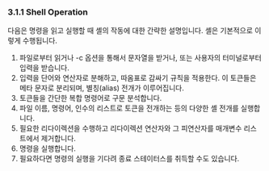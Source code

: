 ### 3.1.1 Shell Operation

다음은 명령을 읽고 실행할 때 셸의 작동에 대한 간략한 설명입니다. 셸은 기본적으로 이렇게 수행됩니다. 

1. 파일로부터 읽거나 -c 옵션을 통해서 문자열을 받거나, 또는 사용자의 터미널로부터 입력을 받습니다.
2. 입력을 단어와 연산자로 분해하고, 따옴표로 감싸기 규칙을 적용한다. 이 토큰들은 메타 문자로 분리되며, 별칭(alias) 전개가 이루어집니다.
3. 토큰들을 간단한 복합 명령어로 구문 분석합니다.
4. 파일 이름, 명령어, 인수의 리스트로 토큰을 전개하는 등의 다양한 셸 전개를 실행합니다.
5. 필요한 리다이렉션을 수행하고 리다이렉션 연산자와 그 피연산자를 매개변수 리스트에서 제거합니다.
6. 명령을 실행합니다.
7. 필요하다면 명령의 실행을 기다려 종료 스테이터스를 취득할 수도 있습니다.
